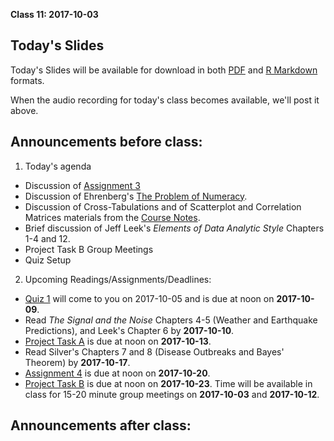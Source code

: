 **Class 11: 2017-10-03**

## Today's Slides

Today's Slides will be available for download in both [PDF](https://github.com/THOMASELOVE/431slides/blob/master/class_11/431_2017_class-11-slides.pdf) and [R Markdown](https://github.com/THOMASELOVE/431slides/blob/master/class_11/431_2017_class-11-slides.Rmd) formats. 

When the audio recording for today's class becomes available, we'll post it above.

## Announcements before class:

1. Today's agenda

- Discussion of [Assignment 3](https://github.com/THOMASELOVE/431homework/tree/master/HW3)
- Discussion of Ehrenberg's [The Problem of Numeracy](https://github.com/THOMASELOVE/431slides/blob/master/class_10/Ehrenberg_1981_pw_The_Problem_of_Numeracy.pdf). 
- Discussion of Cross-Tabulations and of Scatterplot and Correlation Matrices materials from the [Course Notes](https://thomaselove.github.io/431notes/).
- Brief discussion of Jeff Leek's *Elements of Data Analytic Style* Chapters 1-4 and 12.
- Project Task B Group Meetings
- Quiz Setup

2. Upcoming Readings/Assignments/Deadlines:

- [Quiz 1](https://thomaselove.github.io/431syllabus/quizzes.html) will come to you on 2017-10-05 and is due at noon on **2017-10-09**.
- Read *The Signal and the Noise* Chapters 4-5 (Weather and Earthquake Predictions), and Leek's Chapter 6 by **2017-10-10**.
- [Project Task A](https://github.com/THOMASELOVE/431project/tree/master/TaskA) is due at noon on **2017-10-13**.
- Read Silver's Chapters 7 and 8 (Disease Outbreaks and Bayes' Theorem) by **2017-10-17**.
- [Assignment 4](https://github.com/THOMASELOVE/431homework/blob/master/431-2017_assignment-4.md) is due at noon on **2017-10-20**.
- [Project Task B](https://github.com/THOMASELOVE/431project/tree/master/TaskB) is due at noon on **2017-10-23**. Time will be available in class for 15-20 minute group meetings on **2017-10-03** and **2017-10-12**.

## Announcements after class:

